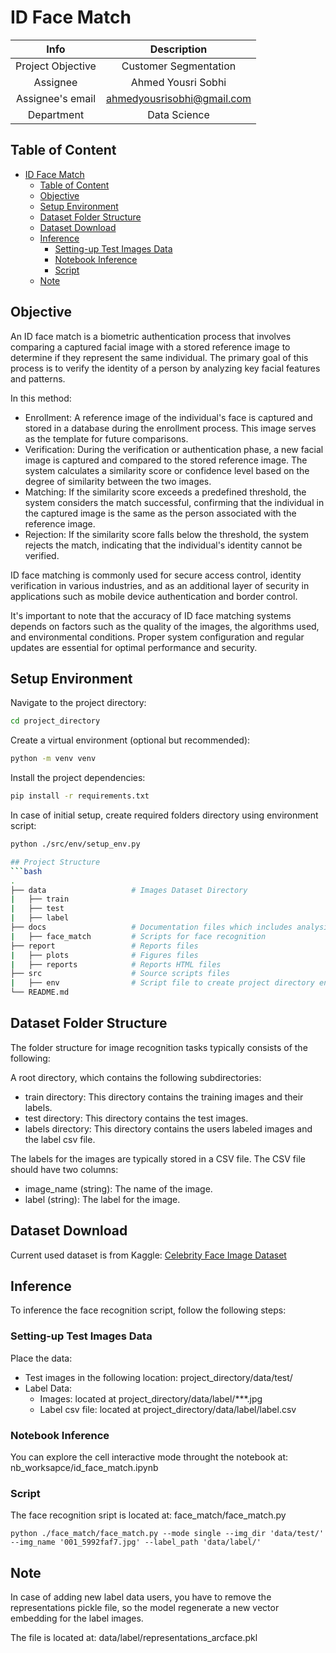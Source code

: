# ID Face Match

| Info | Description |
|:-----:|:----------:|
| Project Objective |Customer Segmentation|
| Assignee | Ahmed Yousri Sobhi |
| Assignee's email | [ahmedyousrisobhi@gmail.com](ahmedyousrisobhi@gmail.com) |
| Department | Data Science |

## Table of Content
- [ID Face Match](#id-face-match)
  - [Table of Content](#table-of-content)
  - [Objective](#objective)
  - [Setup Environment](#setup-environment)
  - [Dataset Folder Structure](#dataset-folder-structure)
  - [Dataset Download](#dataset-download)
  - [Inference](#inference)
    - [Setting-up Test Images Data](#setting-up-test-images-data)
    - [Notebook Inference](#notebook-inference)
    - [Script](#script)
  - [Note](#note)

## Objective
An ID face match is a biometric authentication process that involves comparing a captured facial image with a stored reference image to determine if they represent the same individual. The primary goal of this process is to verify the identity of a person by analyzing key facial features and patterns.

In this method:
- Enrollment: A reference image of the individual's face is captured and stored in a database during the enrollment process. This image serves as the template for future comparisons.
- Verification: During the verification or authentication phase, a new facial image is captured and compared to the stored reference image. The system calculates a similarity score or confidence level based on the degree of similarity between the two images.
- Matching: If the similarity score exceeds a predefined threshold, the system considers the match successful, confirming that the individual in the captured image is the same as the person associated with the reference image.
- Rejection: If the similarity score falls below the threshold, the system rejects the match, indicating that the individual's identity cannot be verified.

ID face matching is commonly used for secure access control, identity verification in various industries, and as an additional layer of security in applications such as mobile device authentication and border control.

It's important to note that the accuracy of ID face matching systems depends on factors such as the quality of the images, the algorithms used, and environmental conditions. Proper system configuration and regular updates are essential for optimal performance and security.

## Setup Environment
Navigate to the project directory:

```bash
cd project_directory
```

Create a virtual environment (optional but recommended):
```bash
python -m venv venv
```

Install the project dependencies:

```bash
pip install -r requirements.txt
```

In case of initial setup, create required folders directory using environment script:
```bash
python ./src/env/setup_env.py

## Project Structure
```bash
.
├── data                   # Images Dataset Directory
|   ├── train
|   ├── test
|   ├── label
├── docs                   # Documentation files which includes analysis report
|   ├── face_match         # Scripts for face recognition
├── report                 # Reports files
|   ├── plots              # Figures files
|   ├── reports            # Reports HTML files
├── src                    # Source scripts files
|   ├── env                # Script file to create project directory environment
└── README.md
```

## Dataset Folder Structure
The folder structure for image recognition tasks typically consists of the following:

A root directory, which contains the following subdirectories:
- train directory: This directory contains the training images and their labels.
- test directory: This directory contains the test images.
- labels directory: This directory contains the users labeled images and the label csv file.

The labels for the images are typically stored in a CSV file. The CSV file should have two columns:
- image_name (string): The name of the image.
- label (string): The label for the image.

## Dataset Download
Current used dataset is from Kaggle: [Celebrity Face Image Dataset](https://www.kaggle.com/datasets/vishesh1412/celebrity-face-image-dataset?select=Celebrity+Faces+Dataset)

## Inference
To inference the face recognition script, follow the following steps:

### Setting-up Test Images Data
Place the data:
- Test images in the following location: project_directory/data/test/
- Label Data:
  - Images: located at project_directory/data/label/***.jpg
  - Label csv file: located at project_directory/data/label/label.csv

### Notebook Inference
You can explore the cell interactive mode throught the notebook at: nb_worksapce/id_face_match.ipynb

### Script
The face recognition sript is located at: face_match/face_match.py

```
python ./face_match/face_match.py --mode single --img_dir 'data/test/' --img_name '001_5992faf7.jpg' --label_path 'data/label/' 
```

## Note
In case of adding new label data users, you have to remove the representations pickle file, so the model regenerate a new vector embedding for the label images.

The file is located at: data/label/representations_arcface.pkl
